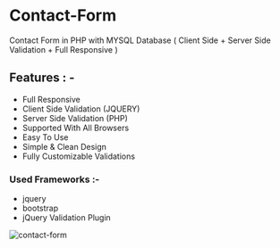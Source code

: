 # Contact-Form
Contact Form in PHP with MYSQL Database ( Client Side + Server Side Validation + Full Responsive )

## Features : -                        
* Full Responsive                          
* Client Side Validation (JQUERY)        
* Server Side Validation (PHP)             
* Supported With All Browsers           
* Easy To Use                           
* Simple & Clean Design                  
* Fully Customizable Validations         

### Used Frameworks :- 
* jquery
* bootstrap
* jQuery Validation Plugin

![contact-form](https://user-images.githubusercontent.com/26626045/58406528-0c4d8e80-8027-11e9-9126-6cb0456431dd.jpg)

